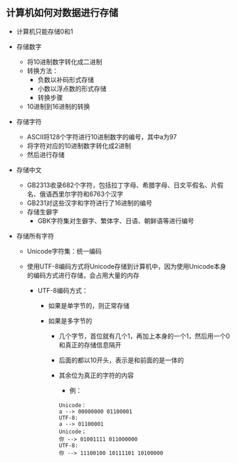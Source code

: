 ## 计算机如何对数据进行存储

* 计算机只能存储0和1
* 存储数字
  * 将10进制数字转化成二进制
  * 转换方法：
    * 负数以补码形式存储
    * 小数以浮点数的形式存储
    * 转换步骤
  * 10进制到16进制的转换
* 存储字符
  * ASCII将128个字符进行10进制数字的编号，其中a为97
  * 将字符对应的10进制数字转化成2进制
  * 然后进行存储
* 存储中文
  * GB2313收录682个字符，包括拉丁字母、希腊字母、日文平假名、片假名、俄语西里尔字符和6763个汉字
  * GB231对这些汉字和字符进行了16进制的编号
  * 存储生僻字
    * GBK字符集对生僻字、繁体字、日语、朝鲜语等进行编号
* 存储所有字符

  * Unicode字符集：统一编码
  * 使用UTF-8编码方式将Unicode存储到计算机中，因为使用Unicode本身的编码方式进行存储，会占用大量的内存

    * UTF-8编码方式：

      * 如果是单字节的，则正常存储
      * 如果是多字节的

        * 几个字节，首位就有几个1，再加上本身的一个1，然后用一个0和真正的存储信息隔开
        * 后面的都以10开头，表示是和前面的是一体的

        * 其余位为真正的字符的内容

          * 例：

          ```
          Unicode：
          a --> 00000000 01100001
          UTF-8:
          a --> 01100001
          Unicode；
          你 --> 01001111 011000000
          UTF-8:
          你 --> 11100100 10111101 10100000
          ```



